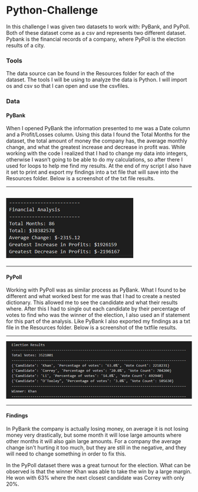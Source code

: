 # Python-Challenge

In this challenge I was given two datasets to work with: PyBank, and PyPoll. Both of these dataset come as a csv and represents two different dataset. Pybank is the financial records of a company, where PyPoll is the election results of a city. 

### Tools
The data source can be found in the Resources folder for each of the dataset. The tools I will be using to analyze the data is Python. I will import os and csv so that I can open and use the csvfiles. 


### Data

#### PyBank
When I opened PyBank the information presented to me was a Date column and a Profit/Losses column. Using this data I found the Total Months for the dataset, the total amount of money the company has, the average monthly change, and what the greatest increase and decrease in profit was. While working with the code I realized that I had to change my data into integers, otherwise I wasn’t going to be able to do my calculations, so after there I used for loops to help me find my results. At the end of my script I also have it set to print and export my findings into a txt file that will save into the Resources folder.  Below is a screenshot of the txt file results. 

----
![](PyBank/Resources/PyBank_Analysis.png)
----
----
#### PyPoll
Working with PyPoll was as similar process as PyBank. What I found to be different and what worked best for me was that I had to create a nested dictionary. This allowed me to see the candidate and what their results where. After this I had to single out each candidate by their percentage of votes to find who was the winner of the election, I also used an if statement for this part of the analysis. Like PyBank I also exported my findings as a txt file in the Resources folder. Below is a screenshot of the txtfile results.

----
![](PyPoll/Resources/PyPoll_Results.png)


----
#### Findings
In PyBank the company is actually losing money, on average it is not losing money very drastically, but some month it will lose large amounts where other months it will also gain large amounts. For a company the average change isn't hurting it too much, but they are still in the negative, and they will need to change something in order to fix this.

In the PyPoll dataset there was a great turnout for the election. What can be observed is that the winner Khan was able to take the win by a large margin. He won with 63% where the next closest candidate was Correy with only 20%. 
